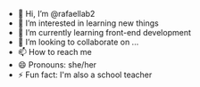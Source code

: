 - 👋 Hi, I’m @rafaellab2
- 👀 I’m interested in learning new things
- 🌱 I’m currently learning front-end development
- 💞️ I’m looking to collaborate on ...
- 📫 How to reach me 
- 😄 Pronouns: she/her
- ⚡ Fun fact: I'm also a school teacher

<!---
rafaellab2/rafaellab2 is a ✨ special ✨ repository because its `README.md` (this file) appears on your GitHub profile.
You can click the Preview link to take a look at your changes.
--->

